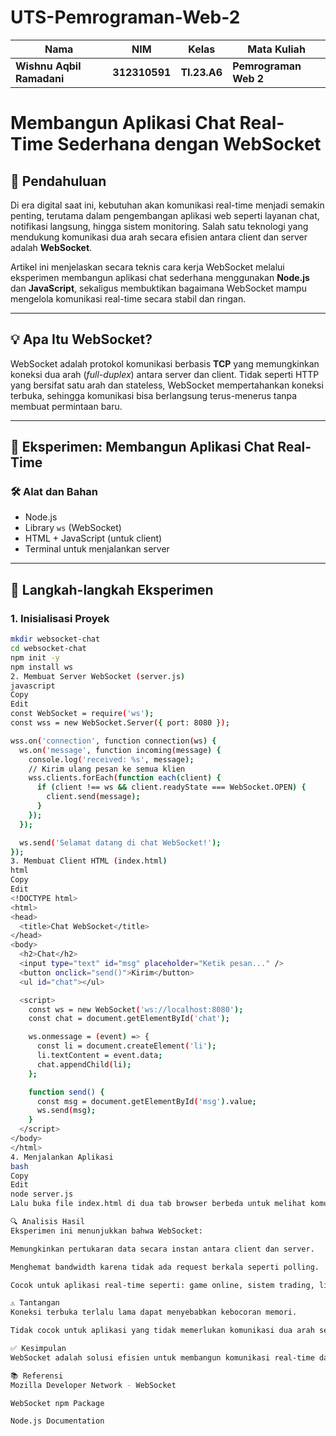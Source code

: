 # UTS-Pemrograman-Web-2
|Nama|NIM|Kelas|Mata Kuliah|
|----|---|-----|------|
|**Wishnu Aqbil Ramadani**|**312310591**|**TI.23.A6**|**Pemrograman Web 2**|

# Membangun Aplikasi Chat Real-Time Sederhana dengan WebSocket

## 📌 Pendahuluan
Di era digital saat ini, kebutuhan akan komunikasi real-time menjadi semakin penting, terutama dalam pengembangan aplikasi web seperti layanan chat, notifikasi langsung, hingga sistem monitoring. Salah satu teknologi yang mendukung komunikasi dua arah secara efisien antara client dan server adalah **WebSocket**.

Artikel ini menjelaskan secara teknis cara kerja WebSocket melalui eksperimen membangun aplikasi chat sederhana menggunakan **Node.js** dan **JavaScript**, sekaligus membuktikan bagaimana WebSocket mampu mengelola komunikasi real-time secara stabil dan ringan.

---

## 💡 Apa Itu WebSocket?
WebSocket adalah protokol komunikasi berbasis **TCP** yang memungkinkan koneksi dua arah (*full-duplex*) antara server dan client. Tidak seperti HTTP yang bersifat satu arah dan stateless, WebSocket mempertahankan koneksi terbuka, sehingga komunikasi bisa berlangsung terus-menerus tanpa membuat permintaan baru.

---

## 🧪 Eksperimen: Membangun Aplikasi Chat Real-Time

### 🛠️ Alat dan Bahan
- Node.js
- Library `ws` (WebSocket)
- HTML + JavaScript (untuk client)
- Terminal untuk menjalankan server

---

## 🔧 Langkah-langkah Eksperimen

### 1. Inisialisasi Proyek

```bash
mkdir websocket-chat
cd websocket-chat
npm init -y
npm install ws
2. Membuat Server WebSocket (server.js)
javascript
Copy
Edit
const WebSocket = require('ws');
const wss = new WebSocket.Server({ port: 8080 });

wss.on('connection', function connection(ws) {
  ws.on('message', function incoming(message) {
    console.log('received: %s', message);
    // Kirim ulang pesan ke semua klien
    wss.clients.forEach(function each(client) {
      if (client !== ws && client.readyState === WebSocket.OPEN) {
        client.send(message);
      }
    });
  });

  ws.send('Selamat datang di chat WebSocket!');
});
3. Membuat Client HTML (index.html)
html
Copy
Edit
<!DOCTYPE html>
<html>
<head>
  <title>Chat WebSocket</title>
</head>
<body>
  <h2>Chat</h2>
  <input type="text" id="msg" placeholder="Ketik pesan..." />
  <button onclick="send()">Kirim</button>
  <ul id="chat"></ul>

  <script>
    const ws = new WebSocket('ws://localhost:8080');
    const chat = document.getElementById('chat');

    ws.onmessage = (event) => {
      const li = document.createElement('li');
      li.textContent = event.data;
      chat.appendChild(li);
    };

    function send() {
      const msg = document.getElementById('msg').value;
      ws.send(msg);
    }
  </script>
</body>
</html>
4. Menjalankan Aplikasi
bash
Copy
Edit
node server.js
Lalu buka file index.html di dua tab browser berbeda untuk melihat komunikasi dua arah secara real-time.

🔍 Analisis Hasil
Eksperimen ini menunjukkan bahwa WebSocket:

Memungkinkan pertukaran data secara instan antara client dan server.

Menghemat bandwidth karena tidak ada request berkala seperti polling.

Cocok untuk aplikasi real-time seperti: game online, sistem trading, live chat, dan monitoring data.

⚠️ Tantangan
Koneksi terbuka terlalu lama dapat menyebabkan kebocoran memori.

Tidak cocok untuk aplikasi yang tidak memerlukan komunikasi dua arah secara real-time.

✅ Kesimpulan
WebSocket adalah solusi efisien untuk membangun komunikasi real-time dalam aplikasi web. Eksperimen ini membuktikan bahwa implementasi WebSocket cukup sederhana dan sangat bermanfaat untuk meningkatkan pengalaman pengguna dalam aplikasi interaktif.

📚 Referensi
Mozilla Developer Network - WebSocket

WebSocket npm Package

Node.js Documentation
